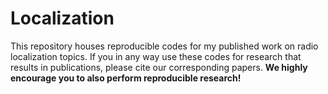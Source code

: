 # Localization

This repository houses reproducible codes for my published work on radio localization topics. If you in any way use these codes for research that results in publications, please cite our corresponding papers. **We highly encourage you to also perform reproducible research!**


